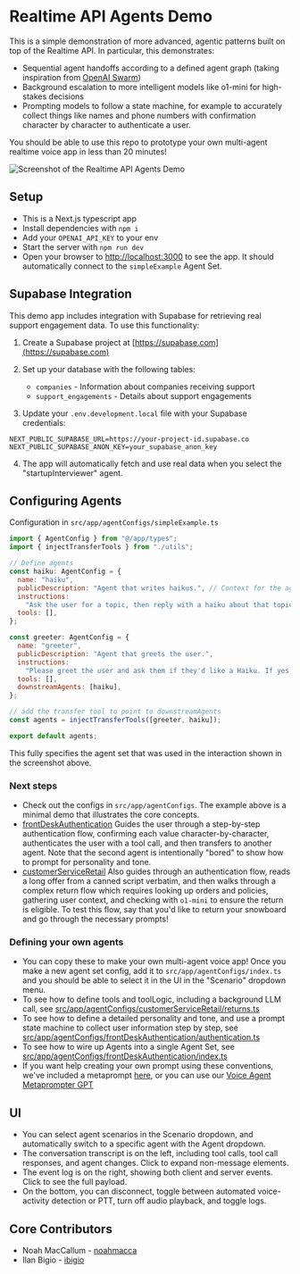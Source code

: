# Realtime API Agents Demo

This is a simple demonstration of more advanced, agentic patterns built on top of the Realtime API. In particular, this demonstrates:
- Sequential agent handoffs according to a defined agent graph (taking inspiration from [OpenAI Swarm](https://github.com/openai/swarm))
- Background escalation to more intelligent models like o1-mini for high-stakes decisions
- Prompting models to follow a state machine, for example to accurately collect things like names and phone numbers with confirmation character by character to authenticate a user.

You should be able to use this repo to prototype your own multi-agent realtime voice app in less than 20 minutes!

![Screenshot of the Realtime API Agents Demo](/public/screenshot.png)

## Setup

- This is a Next.js typescript app
- Install dependencies with `npm i`
- Add your `OPENAI_API_KEY` to your env
- Start the server with `npm run dev`
- Open your browser to [http://localhost:3000](http://localhost:3000) to see the app. It should automatically connect to the `simpleExample` Agent Set.

## Supabase Integration

This demo app includes integration with Supabase for retrieving real support engagement data. To use this functionality:

1. Create a Supabase project at [https://supabase.com](https://supabase.com)
2. Set up your database with the following tables:
   - `companies` - Information about companies receiving support
   - `support_engagements` - Details about support engagements

3. Update your `.env.development.local` file with your Supabase credentials:
```
NEXT_PUBLIC_SUPABASE_URL=https://your-project-id.supabase.co
NEXT_PUBLIC_SUPABASE_ANON_KEY=your_supabase_anon_key
```

4. The app will automatically fetch and use real data when you select the "startupInterviewer" agent.

## Configuring Agents
Configuration in `src/app/agentConfigs/simpleExample.ts`
```javascript
import { AgentConfig } from "@/app/types";
import { injectTransferTools } from "./utils";

// Define agents
const haiku: AgentConfig = {
  name: "haiku",
  publicDescription: "Agent that writes haikus.", // Context for the agent_transfer tool
  instructions:
    "Ask the user for a topic, then reply with a haiku about that topic.",
  tools: [],
};

const greeter: AgentConfig = {
  name: "greeter",
  publicDescription: "Agent that greets the user.",
  instructions:
    "Please greet the user and ask them if they'd like a Haiku. If yes, transfer them to the 'haiku' agent.",
  tools: [],
  downstreamAgents: [haiku],
};

// add the transfer tool to point to downstreamAgents
const agents = injectTransferTools([greeter, haiku]);

export default agents;
```

This fully specifies the agent set that was used in the interaction shown in the screenshot above.

### Next steps
- Check out the configs in `src/app/agentConfigs`. The example above is a minimal demo that illustrates the core concepts.
- [frontDeskAuthentication](src/app/agentConfigs/frontDeskAuthentication) Guides the user through a step-by-step authentication flow, confirming each value character-by-character, authenticates the user with a tool call, and then transfers to another agent. Note that the second agent is intentionally "bored" to show how to prompt for personality and tone.
- [customerServiceRetail](src/app/agentConfigs/customerServiceRetail) Also guides through an authentication flow, reads a long offer from a canned script verbatim, and then walks through a complex return flow which requires looking up orders and policies, gathering user context, and checking with `o1-mini` to ensure the return is eligible. To test this flow, say that you'd like to return your snowboard and go through the necessary prompts!

### Defining your own agents
- You can copy these to make your own multi-agent voice app! Once you make a new agent set config, add it to `src/app/agentConfigs/index.ts` and you should be able to select it in the UI in the "Scenario" dropdown menu.
- To see how to define tools and toolLogic, including a background LLM call, see [src/app/agentConfigs/customerServiceRetail/returns.ts](src/app/agentConfigs/customerServiceRetail/returns.ts)
- To see how to define a detailed personality and tone, and use a prompt state machine to collect user information step by step, see [src/app/agentConfigs/frontDeskAuthentication/authentication.ts](src/app/agentConfigs/frontDeskAuthentication/authentication.ts)
- To see how to wire up Agents into a single Agent Set, see [src/app/agentConfigs/frontDeskAuthentication/index.ts](src/app/agentConfigs/frontDeskAuthentication/index.ts)
- If you want help creating your own prompt using these conventions, we've included a metaprompt [here](src/app/agentConfigs/voiceAgentMetaprompt.txt), or you can use our [Voice Agent Metaprompter GPT](https://chatgpt.com/g/g-678865c9fb5c81918fa28699735dd08e-voice-agent-metaprompt-gpt)

## UI
- You can select agent scenarios in the Scenario dropdown, and automatically switch to a specific agent with the Agent dropdown.
- The conversation transcript is on the left, including tool calls, tool call responses, and agent changes. Click to expand non-message elements.
- The event log is on the right, showing both client and server events. Click to see the full payload.
- On the bottom, you can disconnect, toggle between automated voice-activity detection or PTT, turn off audio playback, and toggle logs.

## Core Contributors
- Noah MacCallum - [noahmacca](https://x.com/noahmacca)
- Ilan Bigio - [ibigio](https://github.com/ibigio)
